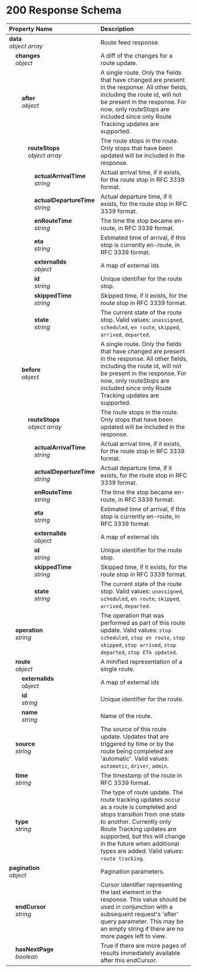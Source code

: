 # 200 Response Schema
| Property Name | Description |
| :------------ | :---------- |
| **data**<br/>_object array_ | Route feed response. |
| **&nbsp;&nbsp;&nbsp;&nbsp;changes**<br/>_&nbsp;&nbsp;&nbsp;&nbsp;object_ | A diff of the changes for a route update. |
| **&nbsp;&nbsp;&nbsp;&nbsp;&nbsp;&nbsp;&nbsp;&nbsp;after**<br/>_&nbsp;&nbsp;&nbsp;&nbsp;&nbsp;&nbsp;&nbsp;&nbsp;object_ | A single route. Only the fields that have changed are present in the response. All other fields, including the route id, will not be present in the response. For now, only routeStops are included since only Route Tracking updates are supported. |
| **&nbsp;&nbsp;&nbsp;&nbsp;&nbsp;&nbsp;&nbsp;&nbsp;&nbsp;&nbsp;&nbsp;&nbsp;routeStops**<br/>_&nbsp;&nbsp;&nbsp;&nbsp;&nbsp;&nbsp;&nbsp;&nbsp;&nbsp;&nbsp;&nbsp;&nbsp;object array_ | The route stops in the route. Only stops that have been updated will be included in the response. |
| **&nbsp;&nbsp;&nbsp;&nbsp;&nbsp;&nbsp;&nbsp;&nbsp;&nbsp;&nbsp;&nbsp;&nbsp;&nbsp;&nbsp;&nbsp;&nbsp;actualArrivalTime**<br/>_&nbsp;&nbsp;&nbsp;&nbsp;&nbsp;&nbsp;&nbsp;&nbsp;&nbsp;&nbsp;&nbsp;&nbsp;&nbsp;&nbsp;&nbsp;&nbsp;string_ | Actual arrival time, if it exists, for the route stop in RFC 3339 format. |
| **&nbsp;&nbsp;&nbsp;&nbsp;&nbsp;&nbsp;&nbsp;&nbsp;&nbsp;&nbsp;&nbsp;&nbsp;&nbsp;&nbsp;&nbsp;&nbsp;actualDepartureTime**<br/>_&nbsp;&nbsp;&nbsp;&nbsp;&nbsp;&nbsp;&nbsp;&nbsp;&nbsp;&nbsp;&nbsp;&nbsp;&nbsp;&nbsp;&nbsp;&nbsp;string_ | Actual departure time, if it exists, for the route stop in RFC 3339 format. |
| **&nbsp;&nbsp;&nbsp;&nbsp;&nbsp;&nbsp;&nbsp;&nbsp;&nbsp;&nbsp;&nbsp;&nbsp;&nbsp;&nbsp;&nbsp;&nbsp;enRouteTime**<br/>_&nbsp;&nbsp;&nbsp;&nbsp;&nbsp;&nbsp;&nbsp;&nbsp;&nbsp;&nbsp;&nbsp;&nbsp;&nbsp;&nbsp;&nbsp;&nbsp;string_ | The time the stop became en-route, in RFC 3339 format. |
| **&nbsp;&nbsp;&nbsp;&nbsp;&nbsp;&nbsp;&nbsp;&nbsp;&nbsp;&nbsp;&nbsp;&nbsp;&nbsp;&nbsp;&nbsp;&nbsp;eta**<br/>_&nbsp;&nbsp;&nbsp;&nbsp;&nbsp;&nbsp;&nbsp;&nbsp;&nbsp;&nbsp;&nbsp;&nbsp;&nbsp;&nbsp;&nbsp;&nbsp;string_ | Estimated time of arrival, if this stop is currently en-route, in RFC 3339 format. |
| **&nbsp;&nbsp;&nbsp;&nbsp;&nbsp;&nbsp;&nbsp;&nbsp;&nbsp;&nbsp;&nbsp;&nbsp;&nbsp;&nbsp;&nbsp;&nbsp;externalIds**<br/>_&nbsp;&nbsp;&nbsp;&nbsp;&nbsp;&nbsp;&nbsp;&nbsp;&nbsp;&nbsp;&nbsp;&nbsp;&nbsp;&nbsp;&nbsp;&nbsp;object_ | A map of external ids |
| **&nbsp;&nbsp;&nbsp;&nbsp;&nbsp;&nbsp;&nbsp;&nbsp;&nbsp;&nbsp;&nbsp;&nbsp;&nbsp;&nbsp;&nbsp;&nbsp;id**<br/>_&nbsp;&nbsp;&nbsp;&nbsp;&nbsp;&nbsp;&nbsp;&nbsp;&nbsp;&nbsp;&nbsp;&nbsp;&nbsp;&nbsp;&nbsp;&nbsp;string_ | Unique identifier for the route stop. |
| **&nbsp;&nbsp;&nbsp;&nbsp;&nbsp;&nbsp;&nbsp;&nbsp;&nbsp;&nbsp;&nbsp;&nbsp;&nbsp;&nbsp;&nbsp;&nbsp;skippedTime**<br/>_&nbsp;&nbsp;&nbsp;&nbsp;&nbsp;&nbsp;&nbsp;&nbsp;&nbsp;&nbsp;&nbsp;&nbsp;&nbsp;&nbsp;&nbsp;&nbsp;string_ | Skipped time, if it exists, for the route stop in RFC 3339 format. |
| **&nbsp;&nbsp;&nbsp;&nbsp;&nbsp;&nbsp;&nbsp;&nbsp;&nbsp;&nbsp;&nbsp;&nbsp;&nbsp;&nbsp;&nbsp;&nbsp;state**<br/>_&nbsp;&nbsp;&nbsp;&nbsp;&nbsp;&nbsp;&nbsp;&nbsp;&nbsp;&nbsp;&nbsp;&nbsp;&nbsp;&nbsp;&nbsp;&nbsp;string_ | The current state of the route stop. Valid values: `unassigned`, `scheduled`, `en route`, `skipped`, `arrived`, `departed`. |
| **&nbsp;&nbsp;&nbsp;&nbsp;&nbsp;&nbsp;&nbsp;&nbsp;before**<br/>_&nbsp;&nbsp;&nbsp;&nbsp;&nbsp;&nbsp;&nbsp;&nbsp;object_ | A single route. Only the fields that have changed are present in the response. All other fields, including the route id, will not be present in the response. For now, only routeStops are included since only Route Tracking updates are supported. |
| **&nbsp;&nbsp;&nbsp;&nbsp;&nbsp;&nbsp;&nbsp;&nbsp;&nbsp;&nbsp;&nbsp;&nbsp;routeStops**<br/>_&nbsp;&nbsp;&nbsp;&nbsp;&nbsp;&nbsp;&nbsp;&nbsp;&nbsp;&nbsp;&nbsp;&nbsp;object array_ | The route stops in the route. Only stops that have been updated will be included in the response. |
| **&nbsp;&nbsp;&nbsp;&nbsp;&nbsp;&nbsp;&nbsp;&nbsp;&nbsp;&nbsp;&nbsp;&nbsp;&nbsp;&nbsp;&nbsp;&nbsp;actualArrivalTime**<br/>_&nbsp;&nbsp;&nbsp;&nbsp;&nbsp;&nbsp;&nbsp;&nbsp;&nbsp;&nbsp;&nbsp;&nbsp;&nbsp;&nbsp;&nbsp;&nbsp;string_ | Actual arrival time, if it exists, for the route stop in RFC 3339 format. |
| **&nbsp;&nbsp;&nbsp;&nbsp;&nbsp;&nbsp;&nbsp;&nbsp;&nbsp;&nbsp;&nbsp;&nbsp;&nbsp;&nbsp;&nbsp;&nbsp;actualDepartureTime**<br/>_&nbsp;&nbsp;&nbsp;&nbsp;&nbsp;&nbsp;&nbsp;&nbsp;&nbsp;&nbsp;&nbsp;&nbsp;&nbsp;&nbsp;&nbsp;&nbsp;string_ | Actual departure time, if it exists, for the route stop in RFC 3339 format. |
| **&nbsp;&nbsp;&nbsp;&nbsp;&nbsp;&nbsp;&nbsp;&nbsp;&nbsp;&nbsp;&nbsp;&nbsp;&nbsp;&nbsp;&nbsp;&nbsp;enRouteTime**<br/>_&nbsp;&nbsp;&nbsp;&nbsp;&nbsp;&nbsp;&nbsp;&nbsp;&nbsp;&nbsp;&nbsp;&nbsp;&nbsp;&nbsp;&nbsp;&nbsp;string_ | The time the stop became en-route, in RFC 3339 format. |
| **&nbsp;&nbsp;&nbsp;&nbsp;&nbsp;&nbsp;&nbsp;&nbsp;&nbsp;&nbsp;&nbsp;&nbsp;&nbsp;&nbsp;&nbsp;&nbsp;eta**<br/>_&nbsp;&nbsp;&nbsp;&nbsp;&nbsp;&nbsp;&nbsp;&nbsp;&nbsp;&nbsp;&nbsp;&nbsp;&nbsp;&nbsp;&nbsp;&nbsp;string_ | Estimated time of arrival, if this stop is currently en-route, in RFC 3339 format. |
| **&nbsp;&nbsp;&nbsp;&nbsp;&nbsp;&nbsp;&nbsp;&nbsp;&nbsp;&nbsp;&nbsp;&nbsp;&nbsp;&nbsp;&nbsp;&nbsp;externalIds**<br/>_&nbsp;&nbsp;&nbsp;&nbsp;&nbsp;&nbsp;&nbsp;&nbsp;&nbsp;&nbsp;&nbsp;&nbsp;&nbsp;&nbsp;&nbsp;&nbsp;object_ | A map of external ids |
| **&nbsp;&nbsp;&nbsp;&nbsp;&nbsp;&nbsp;&nbsp;&nbsp;&nbsp;&nbsp;&nbsp;&nbsp;&nbsp;&nbsp;&nbsp;&nbsp;id**<br/>_&nbsp;&nbsp;&nbsp;&nbsp;&nbsp;&nbsp;&nbsp;&nbsp;&nbsp;&nbsp;&nbsp;&nbsp;&nbsp;&nbsp;&nbsp;&nbsp;string_ | Unique identifier for the route stop. |
| **&nbsp;&nbsp;&nbsp;&nbsp;&nbsp;&nbsp;&nbsp;&nbsp;&nbsp;&nbsp;&nbsp;&nbsp;&nbsp;&nbsp;&nbsp;&nbsp;skippedTime**<br/>_&nbsp;&nbsp;&nbsp;&nbsp;&nbsp;&nbsp;&nbsp;&nbsp;&nbsp;&nbsp;&nbsp;&nbsp;&nbsp;&nbsp;&nbsp;&nbsp;string_ | Skipped time, if it exists, for the route stop in RFC 3339 format. |
| **&nbsp;&nbsp;&nbsp;&nbsp;&nbsp;&nbsp;&nbsp;&nbsp;&nbsp;&nbsp;&nbsp;&nbsp;&nbsp;&nbsp;&nbsp;&nbsp;state**<br/>_&nbsp;&nbsp;&nbsp;&nbsp;&nbsp;&nbsp;&nbsp;&nbsp;&nbsp;&nbsp;&nbsp;&nbsp;&nbsp;&nbsp;&nbsp;&nbsp;string_ | The current state of the route stop. Valid values: `unassigned`, `scheduled`, `en route`, `skipped`, `arrived`, `departed`. |
| **&nbsp;&nbsp;&nbsp;&nbsp;operation**<br/>_&nbsp;&nbsp;&nbsp;&nbsp;string_ | The operation that was performed as part of this route update. Valid values: `stop scheduled`, `stop en route`, `stop skipped`, `stop arrived`, `stop departed`, `stop ETA updated`. |
| **&nbsp;&nbsp;&nbsp;&nbsp;route**<br/>_&nbsp;&nbsp;&nbsp;&nbsp;object_ | A minified representation of a single route. |
| **&nbsp;&nbsp;&nbsp;&nbsp;&nbsp;&nbsp;&nbsp;&nbsp;externalIds**<br/>_&nbsp;&nbsp;&nbsp;&nbsp;&nbsp;&nbsp;&nbsp;&nbsp;object_ | A map of external ids |
| **&nbsp;&nbsp;&nbsp;&nbsp;&nbsp;&nbsp;&nbsp;&nbsp;id**<br/>_&nbsp;&nbsp;&nbsp;&nbsp;&nbsp;&nbsp;&nbsp;&nbsp;string_ | Unique identifier for the route. |
| **&nbsp;&nbsp;&nbsp;&nbsp;&nbsp;&nbsp;&nbsp;&nbsp;name**<br/>_&nbsp;&nbsp;&nbsp;&nbsp;&nbsp;&nbsp;&nbsp;&nbsp;string_ | Name of the route. |
| **&nbsp;&nbsp;&nbsp;&nbsp;source**<br/>_&nbsp;&nbsp;&nbsp;&nbsp;string_ | The source of this route update. Updates that are triggered by time or by the route being completed are 'automatic'. Valid values: `automatic`, `driver`, `admin`. |
| **&nbsp;&nbsp;&nbsp;&nbsp;time**<br/>_&nbsp;&nbsp;&nbsp;&nbsp;string_ | The timestamp of the route in RFC 3339 format. |
| **&nbsp;&nbsp;&nbsp;&nbsp;type**<br/>_&nbsp;&nbsp;&nbsp;&nbsp;string_ | The type of route update. The route tracking updates occur as a route is completed and stops transition from one state to another. Currently only Route Tracking updates are supported, but this will change in the future when additional types are added. Valid values: `route tracking`. |
| **pagination**<br/>_object_ | Pagination parameters. |
| **&nbsp;&nbsp;&nbsp;&nbsp;endCursor**<br/>_&nbsp;&nbsp;&nbsp;&nbsp;string_ | Cursor identifier representing the last element in the response. This value should be used in conjunction with a subsequent request's 'after' query parameter. This may be an empty string if there are no more pages left to view. |
| **&nbsp;&nbsp;&nbsp;&nbsp;hasNextPage**<br/>_&nbsp;&nbsp;&nbsp;&nbsp;boolean_ | True if there are more pages of results immediately available after this endCursor. |
